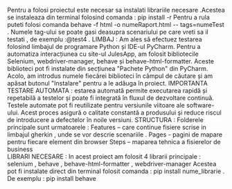 Pentru a folosi proiectul este necesar sa instalati librariile necesare .Acestea se instaleaza din terminal folosind comanda : pip install -r 
Pentru a rula puteti folosi comanda behave -f html -o numeRaport.html -- tags=numeTest .
Numele tag-ului se poate gasi deasupra scenariului pe care vreti sa il testati , de exemplu :@test4 .
LIMBAJ :
Am ales să efectuez testarea folosind limbajul de programare Python și IDE-ul PyCharm. Pentru a automatiza interacțiunea cu site-ul JulesApp, am folosit bibliotecile Selenium, webdriver-manager, behave și behave-html-formatter. Aceste biblioteci pot fi instalate din secțiunea "Pachete Python" din PyCharm. Acolo, am introdus numele fiecărei biblioteci în câmpul de căutare și am apăsat butonul "Instalare" pentru a le adăuga în proiect.
IMPORTANTA TESTARE AUTOMATA :
estarea automată permite executarea rapidă și repetabilă a testelor și poate fi integrată în fluxul de dezvoltare continuă. Testele automate pot fi reutilizate pentru versiunile viitoare ale software-ului. Acest proces asigură o calitate constantă a produsului și reduce riscul de introducere a defectelor în noile versiuni.
STRUCTURA :
Folderele principale sunt urmatoarele :
  Features – care continue fisiere scrise in limbajul gherkin , unde se vor  descrie scenariile .
  Pages -  pagini de mapare pentru fiecare element din browser
  Steps – maparea tehnica a fisierelor de business                                                                                             
LIBRARI NECESARE :
In acest proiect am folosit 4 librarii principale : selenium , behave , behave-html-formatter , webdriver-manager 
    Acestea pot fi instalate direct din terminal folosit comanda  : pip install nume_librarie .
     De exemplu : pip install behave 






